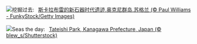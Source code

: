 ![](https://www.bing.com/th?id=OHR.AncientOrkney_ZH-CN1110318653_UHD.jpg&w=1000)挖掘过去:&nbsp;&ensp;[斯卡拉布雷的新石器时代遗迹,奥克尼群岛,苏格兰 (© Paul Williams - FunkyStock/Getty Images)](https://www.bing.com/th?id=OHR.AncientOrkney_ZH-CN1110318653_UHD.jpg)
<br><br/>
![](https://www.bing.com/th?id=OHR.TateishiPark_EN-US8384642632_UHD.jpg&w=1000)Seas the day:&nbsp;&ensp;[Tateishi Park, Kanagawa Prefecture, Japan (© blew_s/Shutterstock)](https://www.bing.com/th?id=OHR.TateishiPark_EN-US8384642632_UHD.jpg)
<br><br/>
